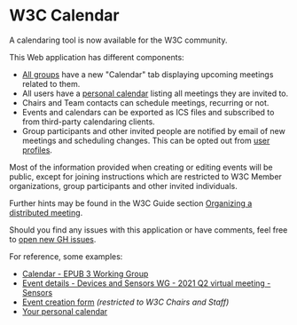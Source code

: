 # W3C Calendar

A calendaring tool is now available for the W3C community.

This Web application has different components:
- [All groups](https://www.w3.org/groups) have a new "Calendar" tab displaying upcoming meetings related to them.
- All users have a [personal calendar](https://www.w3.org/users/myprofile/calendar) listing all meetings they are
  invited to.
- Chairs and Team contacts can schedule meetings, recurring or not.
- Events and calendars can be exported as ICS files and subscribed to from third-party calendaring clients.
- Group participants and other invited people are notified by email of new meetings and scheduling changes. This can be
  opted out from [user profiles](https://www.w3.org/users/myprofile/edit).

Most of the information provided when creating or editing events will be public, except for joining instructions which
are restricted to W3C Member organizations, group participants and other invited individuals.

Further hints may be found in the W3C Guide section [Organizing a distributed meeting](https://www.w3.org/Guide/meetings/organize.html#calendar).

Should you find any issues with this application or have comments, feel free to
[open new GH issues](https://github.com/w3c/calendar/issues).

For reference, some examples:
- [Calendar - EPUB 3 Working Group](https://www.w3.org/groups/wg/epub/calendar)
- [Event details - Devices and Sensors WG - 2021 Q2 virtual meeting - Sensors](https://www.w3.org/events/meetings/25801de1-caf6-434c-b20c-6ed1819cbe90)
- [Event creation form](https://www.w3.org/events/meetings/new) *(restricted to W3C Chairs and Staff)*
- [Your personal calendar](https://www.w3.org/users/myprofile/calendar)
